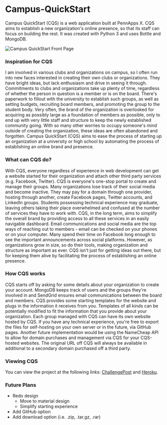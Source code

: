 # Campus-QuickStart

Campus QuickStart (CQS) is a web application built at PennApps X. CQS aims to establish a new organization's online presence, so that its staff can focus on building the rest. It was created with Python 3 and uses Bottle and MongoDB.

![Campus QuickStart Front Page](https://s3.amazonaws.com/fvd-data/notes/166489/1433610081-pbBcW4/screen.png)

### Inspiration for CQS

I am involved in various clubs and organizations on campus, so I often run into new faces interested in creating their own clubs or organizations. They have bright ideas, but lack enthusiasm and drive in seeing it through. Commitments to clubs and organizations take up plenty of time, regardless of whether the person in question is a member or is on the board. There's paperwork to fillout with the university to establish such groups, as well as setting budgets, recruiting board members, and promoting the group to the student body. Very often, the brand of the organization is overlooked for acquiring as possibly large as a foundation of members as possible, only to end up with very little staff and structure to keep the newly established community going. With so many other worries to occupy someone's mind outside of creating the organization, these ideas are often abandoned and forgotten. Campus QuickStart (CQS) aims to ease the process of starting up an organization at a university or high school by automating the process of establishing an online brand and presence.

### What can CQS do?

With CQS, everyone regardless of experience in web development can get a website started for their organization and attach other third party services (e.g. Facebook, Twitter). CQS is everyone's one-stop portal to create and manage their groups. Many organizations lose track of their social media and become inactive. They may pay for a domain through one provider, hosting through another, create Facebook pages, Twitter accounts, and LinkedIn groups. Students possessing technical experience may graduate, leaving others taking their place overwhelmed and confused at the number of services they have to work with. CQS, in the long term, aims to simplify the overall brand by providing access to all these services in an easily navigable dashboard. Email communications and social media are the top ways of reaching out to members - email can be checked on your phones or on your computer. Many spend their time on Facebook long enough to see the important announcements across social platforms. However, as organizations grow in size, so do their tools, making organization and structure as important as ever. CQS isn't just for getting ideas out there, but for keeping them alive by facilitating the process of establishing an online presence.

### How CQS works

CQS starts off by asking for some details about your organization to create your account. MongoDB keeps track of users and the groups they're involved in and SendGrid ensures email communications between the board and members. CQS provides some starting templates for the website and plugs in the information it receives from you. Templates of all kinds can be potentially modified to fit the information that you provide about your organization. Each group managed with CQS can have its own website hosted by CQS. If you have any technical experience, you're free to export the files for self-hosting on your own server or in the future, via GitHub pages. Another future implementation would be using the NameCheap API to allow for domain purchases and management via CQS for your CQS-hosted websites. The original URL off CQS will always be available in additional to a secondary domain purchased off a third party.

### Viewing CQS

You can view the project at the following links: [ChallengePost](http://challengepost.com/software/campus-quickstart-czxhp) and [Heroku](http://campusqs14.herokuapp.com/).

### Future Plans

- Redo design
  - Move to material design
  - Simplify starting experience
- Add GitHub option
- Add download option (i.e. .zip, .tar.gz, .rar)
